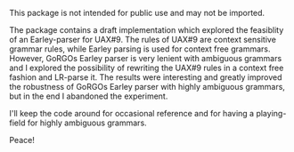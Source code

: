 This package is not intended for public use and may not be imported.

The package contains a draft implementation which explored the feasiblity of an Earley-parser for
UAX#9. The rules of UAX#9 are context sensitive grammar rules, while Earley parsing is used for 
context free grammars. However, GoRGOs Earley parser is very lenient with ambiguous grammars and I
explored the possibility of rewriting the UAX#9 rules in a context free fashion and LR-parse it.
The results were interesting and greatly improved the robustness of GoRGOs Earley parser with
highly ambiguous grammars, but in the end I abandoned the experiment.

I'll keep the code around for occasional reference and for having a playing-field for highly ambiguous grammars.

Peace!
